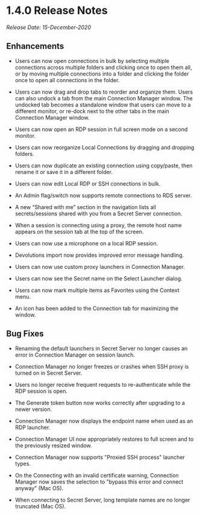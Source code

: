 [title]: # (1.4.0 Release)
[tags]: # (release notes)
[priority]: # (890)
# 1.4.0 Release Notes

*Release Date: 15-December-2020*

## Enhancements

* Users can now open connections in bulk by selecting multiple connections across multiple folders and clicking once to open them all, or by moving multiple connections into a folder and clicking the folder once to open all connections in the folder.

* Users can now drag and drop tabs to reorder and organize them. Users can also undock a tab from the main Connection Manager window. The undocked tab becomes a standalone window that users can move to a different monitor, or re-dock next to the other tabs in the main Connection Manager window.

* Users can now open an RDP session in full screen mode on a second monitor.

* Users can now reorganize Local Connections by dragging and dropping folders.

* Users can now duplicate an existing connection using copy/paste, then rename it or save it in a different folder.

* Users can now edit Local RDP or SSH connections in bulk.

* An Admin flag/switch now supports remote connections to RDS server.

* A new “Shared with me” section in the navigation lists all secrets/sessions shared with you from a Secret Server connection.

* When a session is connecting using a proxy, the remote host name appears on the session tab at the top of the screen.

* Users can now use a microphone on a local RDP session.

* Devolutions import now provides improved error message handling.

* Users can now use custom proxy launchers in Connection Manager.

* Users can now see the Secret name on the Select Launcher dialog.

* Users can now mark multiple items as Favorites using the Context menu.

* An icon has been added to the Connection tab for maximizing the window.


## Bug Fixes

 * Renaming the default launchers in Secret Server no longer causes an error in Connection Manager on session launch.

 * Connection Manager no longer freezes or crashes when SSH proxy is turned on in Secret Server.

 * Users no longer receive frequent requests to re-authenticate while the RDP session is open.

 * The Generate token button now works correctly after upgrading to a newer version.

 * Connection Manager now displays the endpoint name when used as an RDP launcher.

 * Connection Manager UI now appropriately restores to full screen and to the previously resized window.

 * Connection Manager now supports "Proxied SSH process" launcher types.

 * On the Connecting with an invalid certificate warning, Connection Manager now saves the selection to "bypass this error and connect anyway" (Mac OS).

 * When connecting to Secret Server, long template names are no longer truncated (Mac OS).
